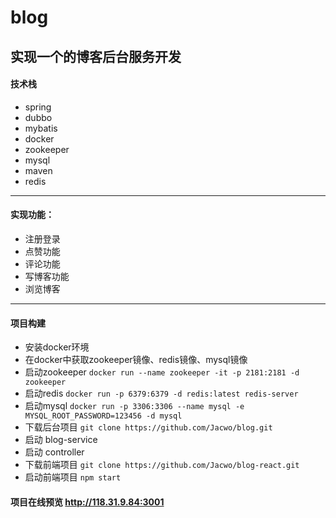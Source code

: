 # blog
## 实现一个的博客后台服务开发
#### 技术栈
- spring
- dubbo
- mybatis
- docker
- zookeeper
- mysql 
- maven 
- redis
---------------------------
#### 实现功能：
- 注册登录
- 点赞功能
- 评论功能
- 写博客功能
- 浏览博客
---------------------------
#### 项目构建
* 安装docker环境 
* 在docker中获取zookeeper镜像、redis镜像、mysql镜像
* 启动zookeeper ```docker run --name zookeeper -it -p 2181:2181 -d zookeeper```
* 启动redis ```docker run -p 6379:6379 -d redis:latest redis-server```
* 启动mysql ```docker run -p 3306:3306 --name mysql -e MYSQL_ROOT_PASSWORD=123456 -d mysql```
* 下载后台项目 ```git clone https://github.com/Jacwo/blog.git``` 
* 启动 blog-service 
* 启动 controller 
* 下载前端项目 ```git clone https://github.com/Jacwo/blog-react.git```
* 启动前端项目 ```npm start```


#### 项目在线预览 http://118.31.9.84:3001


